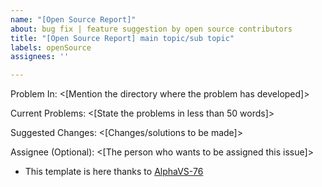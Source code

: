 ```yaml
---
name: "[Open Source Report]"
about: bug fix | feature suggestion by open source contributors
title: "[Open Source Report] main topic/sub topic"
labels: openSource
assignees: ''

---
```


Problem In:
<[Mention the directory where the problem has developed]>

Current Problems:
<[State the problems in less than 50 words]>

Suggested Changes:
<[Changes/solutions to be made]>

Assignee (Optional):
<[The person who wants to be assigned this issue]>

- This template is here thanks to [AlphaVS-76](https://github.com/AlphaVS-76)
